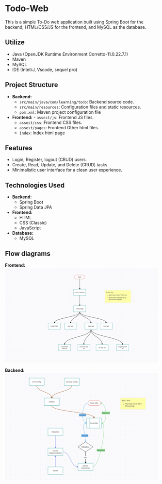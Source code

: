 #  Todo-Web
This is a simple To-Do web application built using Spring Boot for the backend, HTML/CSS/JS for the frontend, and MySQL as the database.

## Utilize
-   Java (OpenJDK Runtime Environment Corretto-11.0.22.7.1)
-   Maven
-   MySQL
-   IDE (IntelliJ, Vscode, sequel pro)

## Project Structure
- **Backend:**
	-   `src/main/java/com/learning/todo`: Backend source code.
	-   `src/main/resources`: Configuration files and static resources.
	-   `pom.xml`: Maven project configuration file
- **Frontend:**
        - `assest/js`: Frontend JS files.
	- `assest/css`: Frontend CSS files.
	- `assest/pages`: Frontend Other html files.
	- `index`: Index html page

## Features
-  Login, Register, logout (CRUD) users.
-  Create, Read, Update, and Delete (CRUD) tasks.
-  Minimalistic user interface for a clean user experience.

## Technologies Used
-   **Backend:**
    -   Spring Boot
    -   Spring Data JPA
-   **Frontend:**
    -   HTML
    -   CSS (Classic)
    -   JavaScript
-   **Database:**
    -   MySQL

## Flow diagrams

**Frontend:**
![Frontend Flow Diagram](https://github.com/Kishore1607/Todo-Web/blob/main/assets/Screenshot%202024-01-10%20at%2012.08.25%20PM.png?raw=true)

**Backend:**
![Backend Flow Diagram](https://github.com/Kishore1607/Todo-Web/blob/main/assets/Screenshot%202024-01-10%20at%2012.28.08%20PM.png?raw=true)
